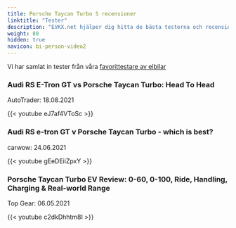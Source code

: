 ```yaml
---
title: Porsche Taycan Turbo S recensioner
linktitle: "Tester"
description: "EVKX.net hjälper dig hitta de bästa testerna och recensionerna av denna modell."
weight: 80
hidden: true
navicon: bi-person-video2
---
```

Vi har samlat in tester från våra [favorittestare av elbilar](../../../../../guides/evreviewers/)

<div class="container text-center shadow p-2 pe-4 mb-5 bg-body-tertiary rounded border">
<h3>Audi RS E-Tron GT vs Porsche Taycan Turbo: Head To Head</h3>
<p>AutoTrader: 18.08.2021</p>

{{< youtube eJ7af4VToSc >}}

</div>
<div class="container text-center shadow p-2 pe-4 mb-5 bg-body-tertiary rounded border">
<h3>Audi RS e-tron GT v Porsche Taycan Turbo - which is best?</h3>
<p>carwow: 24.06.2021</p>

{{< youtube gEeDEiiZpxY >}}

</div>
<div class="container text-center shadow p-2 pe-4 mb-5 bg-body-tertiary rounded border">
<h3>Porsche Taycan Turbo EV Review: 0-60, 0-100, Ride, Handling, Charging & Real-world Range</h3>
<p>Top Gear: 06.05.2021</p>

{{< youtube c2dkDhhtm8I >}}

</div>
